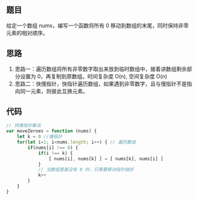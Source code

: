## 题目
给定一个数组 nums，编写一个函数将所有 0 移动到数组的末尾，同时保持非零元素的相对顺序。

## 思路
1. 思路一：遍历数组将所有非零数字取出来放到临时数组中，接着讲数组剩余部分设置为 0，再复制到原数组。时间复杂度 O(n), 空间复杂度 O(n)
2. 思路二：快慢指针，快指针遍历数组，如果遇到非零数字，且与慢指针不是指向同一元素，则彼此互换元素。

## 代码
```js
// 快慢指针解法
var moveZeroes = function (nums) {
    let k = 0 //慢指针
    for(let i=1; i<nums.length; i++) { // 遍历数组
        if(nums[i] !== 0) {
            if(i !== k) {
                [ nums[i], nums[k] ] = [ nums[k], nums[i] ]
            } 
            // 当数组里面没有 0 时，只需要移动指针就好
            k++
        }
    }
}
```
